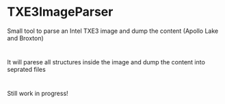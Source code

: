 # TXE3ImageParser
Small tool to parse an Intel TXE3 image and dump the content (Apollo Lake and Broxton)

#
It will parese all structures inside the image and dump the content into seprated files

#
Still work in progress!